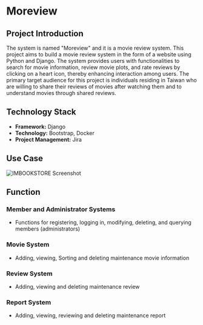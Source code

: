 # Moreview
## Project Introduction
The system is named "Moreview" and it is a movie review system. This project aims to build a movie review system in the form of a website using Python and Django. The system provides users with functionalities to search for movie information, review movie plots, and rate reviews by clicking on a heart icon, thereby enhancing interaction among users. The primary target audience for this project is individuals residing in Taiwan who are willing to share their reviews of movies after watching them and to understand movies through shared reviews.
## Technology Stack
- **Framework:** Django
- **Technology:** Bootstrap, Docker
- **Project Management:** Jira
## Use Case
![IMBOOKSTORE Screenshot](https://i.imgur.com/ezXyCwy.png)
## Function
### Member and Administrator Systems
- Functions for registering, logging in, modifying, deleting, and querying members (administrators)
### Movie System
- Adding, viewing, Sorting and deleting maintenance movie information
### Review System
- Adding, viewing and deleting maintenance review
### Report System
- Adding, viewing, reviewing and deleting maintenance report
